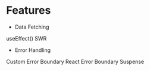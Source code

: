 # Features

- Data Fetching

useEffect()
SWR

- Error Handling

Custom Error Boundary
React Error Boundary
Suspense
